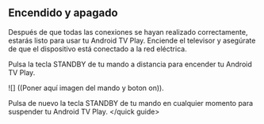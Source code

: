 ## <quick guide> Encendido y apagado
Después de que todas las conexiones se hayan realizado correctamente, estarás listo para usar tu Android TV Play. Enciende el televisor y asegúrate de que el dispositivo está conectado a la red eléctrica. 

Pulsa la tecla STANDBY de tu mando a distancia para encender tu Android TV Play.

![] ((Poner aquí imagen del mando y boton on)).

Pulsa de nuevo la tecla STANDBY de tu mando en cualquier momento para suspender tu Android TV Play.
</quick guide>
